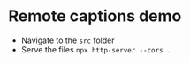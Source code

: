 # Remote captions demo

- Navigate to the `src` folder
- Serve the files `npx http-server --cors .`
